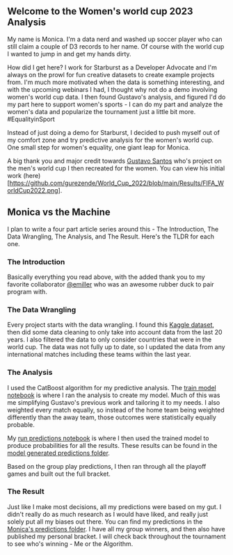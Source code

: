 ## Welcome to the Women's world cup 2023 Analysis

My name is Monica. I'm a data nerd and washed up soccer player who can still
claim a couple of D3 records to her name. Of course with the world cup I wanted
to jump in and get my hands dirty.

How did I get here? I work for Starburst as a Developer Advocate and I'm always
on the prowl for fun creative datasets to create example projects from. I'm
much more motivated when the data is something interesting, and with the
upcoming webinars I had, I thought why not do a demo involving women's world cup data.
I then found Gustavo's analysis, and figured I'd do my part
here to support women's sports - I can do my part and analyze the women's data
and popularize the tournament just a little bit more. #EqualityinSport

Instead of just doing a demo for Starburst, I decided to push myself out of my comfort
zone and try predictive analysis for the women's world cup. One small
step for women's equality, one giant leap for Monica.

A big thank you and major credit towards [Gustavo
Santos](https://gustavorsantos.medium.com/predicting-results-and-goals-with-machine-learning-599e99d6e3e0)
who's project on the men's world cup I then recreated for the women. You can
view
his initial work (here)[https://github.com/gurezende/World_Cup_2022/blob/main/Results/FIFA_WorldCup2022.png].



## Monica vs the Machine

I plan to write a four part article series around this - The Introduction, The
Data Wrangling, The Analysis, and The Result. Here's the TLDR for each one.


### The Introduction

Basically everything you read above, with the added thank you to my favorite
collaborator [@emiller](https://github.com/Emiller88) who was an awesome rubber duck to pair program with.

### The Data Wrangling

Every project starts with the data wrangling. I found this [Kaggle
dataset](https://www.kaggle.com/datasets/martj42/womens-international-football-results?select=results.csv),
then did some data cleaning to only take into account data from the last 20
years. I also filtered the data to only consider countries that were in the
world cup. The data was not fully up to date, so I updated the data from any
international matches including these teams within the last year.

### The Analysis

I used the CatBoost algorithm for my predictive analysis. The [train model
notebook](https://github.com/monimiller/womens_wc_23/blob/main/notebooks/train_model.ipynb)
is where I ran the analysis to create my model.  Much of this was me simplifying
Gustavo's previous work and tailoring it to my needs. I also weighted every
match equally, so instead of the home team being weighted differently than the
away team, those outcomes were statistically equally probable.

My [run predictions
notebook](https://github.com/monimiller/womens_wc_23/blob/main/notebooks/run_predictions.ipynb)
is where I then used the trained model to produce probabilities for all the
results. These results can be found in the [model generated predictions
folder](https://github.com/monimiller/womens_wc_23/tree/main/model%20generated%20predictions).

Based on the group play predictions, I then ran through all the playoff games
and built out the full bracket. 

### The Result

Just like I make most decisions, all my predictions were based on my gut. I
didn't really do as much research as I would have liked, and really just solely
put all my biases out there. You can find my predictions in the [Monica's
predictions
folder](https://github.com/monimiller/womens_wc_23/tree/main/Monica's%20predictions).
I have all my group winners, and then also have published my personal bracket. I
will check back throughout the tournament to see who's winning - Me or the
Algorithm.
